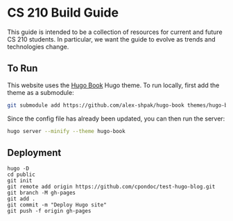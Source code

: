 # CS 210 Build Guide

This guide is intended to be a collection of resources for current and future CS 210 students. In particular, we want the guide to evolve as trends and technologies change.

## To Run

This website uses the [Hugo Book](https://github.com/alex-shpak/hugo-book) Hugo theme. To run locally, first add the theme as a submodule:

```bash
git submodule add https://github.com/alex-shpak/hugo-book themes/hugo-book
```

Since the config file has already been updated, you can then run the server:

```bash
hugo server --minify --theme hugo-book
```

## Deployment

```
hugo -D
cd public
git init
git remote add origin https://github.com/cpondoc/test-hugo-blog.git
git branch -M gh-pages
git add .
git commit -m "Deploy Hugo site"
git push -f origin gh-pages
```